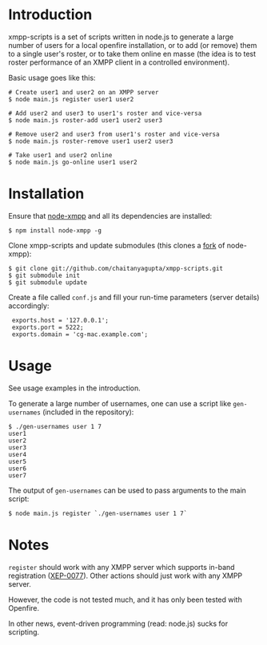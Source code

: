Introduction
============

xmpp-scripts is a set of scripts written in node.js to generate a
large number of users for a local openfire installation, or to add (or
remove) them to a single user's roster, or to take them online en
masse (the idea is to test roster performance of an XMPP client in a
controlled environment).

Basic usage goes like this:

    # Create user1 and user2 on an XMPP server
    $ node main.js register user1 user2

    # Add user2 and user3 to user1's roster and vice-versa
    $ node main.js roster-add user1 user2 user3

    # Remove user2 and user3 from user1's roster and vice-versa
    $ node main.js roster-remove user1 user2 user3

    # Take user1 and user2 online
    $ node main.js go-online user1 user2

Installation
============

Ensure that [node-xmpp](https://github.com/astro/node-xmpp) and all
its dependencies are installed:

    $ npm install node-xmpp -g

Clone xmpp-scripts and update submodules (this clones a
[fork](http://github.com/chaitanyagupta/node-xmpp) of node-xmpp):

    $ git clone git://github.com/chaitanyagupta/xmpp-scripts.git
    $ git submodule init
    $ git submodule update

Create a file called `conf.js` and fill your run-time parameters
(server details) accordingly:

     exports.host = '127.0.0.1';
     exports.port = 5222;
     exports.domain = 'cg-mac.example.com';

Usage
=====

See usage examples in the introduction.

To generate a large number of usernames, one can use a script like
`gen-usernames` (included in the repository):

    $ ./gen-usernames user 1 7
    user1
    user2
    user3
    user4
    user5
    user6
    user7

The output of `gen-usernames` can be used to pass arguments to the
main script:

    $ node main.js register `./gen-usernames user 1 7`

Notes
=====

`register` should work with any XMPP server which supports in-band
registration
([XEP-0077](http://xmpp.org/extensions/xep-0077.html)). Other actions
should just work with any XMPP server.

However, the code is not tested much, and it has only been tested
with Openfire.

In other news, event-driven programming (read: node.js) sucks for
scripting.
